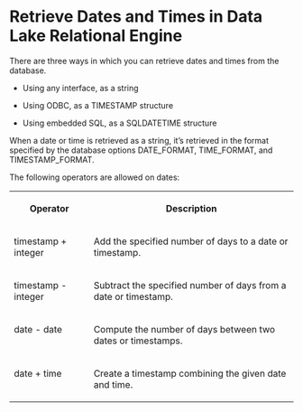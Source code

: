 <!-- loioa5209f7084f21015a9229f74850f385b -->

# Retrieve Dates and Times in Data Lake Relational Engine

There are three ways in which you can retrieve dates and times from the database.



-   Using any interface, as a string

-   Using ODBC, as a TIMESTAMP structure

-   Using embedded SQL, as a SQLDATETIME structure


When a date or time is retrieved as a string, it’s retrieved in the format specified by the database options DATE\_FORMAT, TIME\_FORMAT, and TIMESTAMP\_FORMAT.

The following operators are allowed on dates:


<table>
<tr>
<th valign="top" rowspan="1">

Operator



</th>
<th valign="top" rowspan="1">

Description



</th>
</tr>
<tr>
<td valign="top" rowspan="1">

timestamp + integer



</td>
<td valign="top" rowspan="1">

Add the specified number of days to a date or timestamp.



</td>
</tr>
<tr>
<td valign="top" rowspan="1">

timestamp - integer



</td>
<td valign="top" rowspan="1">

Subtract the specified number of days from a date or timestamp.



</td>
</tr>
<tr>
<td valign="top" rowspan="1">

date - date



</td>
<td valign="top" rowspan="1">

Compute the number of days between two dates or timestamps.



</td>
</tr>
<tr>
<td valign="top" rowspan="1">

date + time



</td>
<td valign="top" rowspan="1">

Create a timestamp combining the given date and time.



</td>
</tr>
</table>

